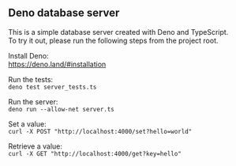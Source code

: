 ## Deno database server

This is a simple database server created with Deno and TypeScript.  
To try it out, please run the following steps from the project root.

Install Deno:  
https://deno.land/#installation

Run the tests:  
```deno test server_tests.ts```

Run the server:  
```deno run --allow-net server.ts```

Set a value:  
```curl -X POST "http://localhost:4000/set?hello=world"```

Retrieve a value:  
```curl -X GET "http://localhost:4000/get?key=hello"```